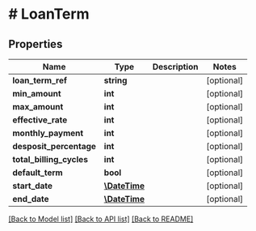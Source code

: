 # # LoanTerm

## Properties

Name | Type | Description | Notes
------------ | ------------- | ------------- | -------------
**loan_term_ref** | **string** |  | [optional] 
**min_amount** | **int** |  | [optional] 
**max_amount** | **int** |  | [optional] 
**effective_rate** | **int** |  | [optional] 
**monthly_payment** | **int** |  | [optional] 
**desposit_percentage** | **int** |  | [optional] 
**total_billing_cycles** | **int** |  | [optional] 
**default_term** | **bool** |  | [optional] 
**start_date** | [**\DateTime**](\DateTime.md) |  | [optional] 
**end_date** | [**\DateTime**](\DateTime.md) |  | [optional] 

[[Back to Model list]](../../README.md#documentation-for-models) [[Back to API list]](../../README.md#documentation-for-api-endpoints) [[Back to README]](../../README.md)


